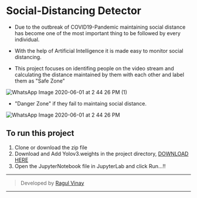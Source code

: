 # Social-Distancing Detector
- Due to the outbreak of COVID19-Pandemic maintaining social distance has become one of the most important thing to be followed by every individual.

- With the help of Artificial Intelligence it is made easy to monitor social distancing.

- This project focuses on identifing people on the video stream and calculating the distance maintained by them with each other and label them as "Safe Zone"

![WhatsApp Image 2020-06-01 at 2 44 26 PM (1)](https://user-images.githubusercontent.com/53791554/83395757-7d810800-a418-11ea-8caf-039c6a97ebfe.jpeg)

- "Danger Zone" if they fail to maintaing social distance.

![WhatsApp Image 2020-06-01 at 2 44 26 PM](https://user-images.githubusercontent.com/53791554/83396514-b8d00680-a419-11ea-8ee8-389851e63660.jpeg)

## To run this project
1. Clone or download the zip file
2. Download and Add Yolov3.weights in the project directory, [DOWNLOAD HERE](https://pjreddie.com/darknet/yolo/)
3. Open the JupyterNotebook file in JupyterLab and click Run...!!

---
> Developed by [Ragul Vinay](www.linkedin.com/in/ragul-vinay)
---
